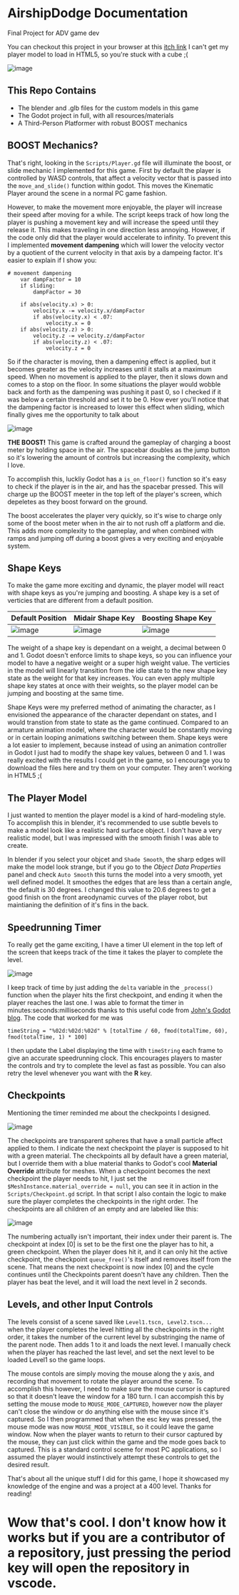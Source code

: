 # AirshipDodge Documentation
Final Project for ADV game dev

You can checkout this project in your browser at this [itch link](https://legoguy32109.itch.io/airship-dodge) I can't get my player model to load in HTML5, so you're stuck with a cube ;(

![image](https://user-images.githubusercontent.com/37216503/165421563-f633f2ee-de64-4123-bf41-fc2b5a7549b1.png)

## This Repo Contains
* The blender and .glb files for the custom models in this game
* The Godot project in full, with all resources/materials 
* A Third-Person Platformer with robust BOOST mechanics

## BOOST Mechanics?
That's right, looking in the `Scripts/Player.gd` file will illuminate the boost, or slide mechanic I implemented for this game. First by default the player is controlled by WASD controls, that affect a velocity vector that is passed into the `move_and_slide()` function within godot. This moves the Kinematic Player around the scene in a normal PC game fashion. 

However, to make the movement more enjoyable, the player will increase their speed after moving for a while. The script keeps track of how long the player is pushing a movement key and will increase the speed until they release it. This makes traveling in one direction less annoying. However, if the code only did that the player would accelerate to infinity. To prevent this I implemented **movement dampening** which will lower the velocity vector by a quotient of the current velocity in that axis by a dampeing factor. It's easier to explain if I show you:
```
# movement dampening
	var dampFactor = 10
	if sliding:
		dampFactor = 30
	
	if abs(velocity.x) > 0:
		velocity.x -= velocity.x/dampFactor
		if abs(velocity.x) < .07:
			velocity.x = 0
	if abs(velocity.z) > 0:
		velocity.z -= velocity.z/dampFactor
		if abs(velocity.z) < .07:
			velocity.z = 0
```
So if the character is moving, then a dampening effect is applied, but it becomes greater as the velocity increases until it stalls at a maximum speed. When no movement is applied to the player, then it slows down and comes to a stop on the floor. In some situations the player would wobble back and forth as the dampening was pushing it past 0, so I checked if it was below a certain threshold and set it to be 0. How ever you'll notice that the dampening factor is increased to lower this effect when sliding, which finally gives me the opportunity to talk about

![image](https://user-images.githubusercontent.com/37216503/165420719-c9b08f6c-cf96-4c86-9151-631f9181f27e.png)

**THE BOOST!**
This game is crafted around the gameplay of charging a boost meter by holding space in the air. The spacebar doubles as the jump button so it's lowering the amount of controls but increasing the complexity, which I love.

To accomplish this, luckliy Godot has a `is_on_floor()` function so it's easy to check if the player is in the air, and has the spacebar pressed. This will charge up the BOOST meeter in the top left of the player's screen, which depeletes as they boost forward on the ground.

The boost accelerates the player very quickly, so it's wise to charge only some of the boost meter when in the air to not rush off a platform and die. This adds more complexity to the gameplay, and when combined with ramps and jumping off during a boost gives a very exciting and enjoyable system.

## Shape Keys
To make the game more exciting and dynamic, the player model will react with shape keys as you're jumping and boosting. A shape key is a set of verticies that are different from a default position. 

| Default Position | Midair Shape Key | Boosting Shape Key |
|------------------|------------------|--------------------|
|![image](https://user-images.githubusercontent.com/37216503/165426243-2d3da5fa-80bf-4511-82a7-94a6106228f1.png)|![image](https://user-images.githubusercontent.com/37216503/165426261-5122f45f-c33e-4c12-9429-cdf8b6f9da4b.png)|![image](https://user-images.githubusercontent.com/37216503/165426287-c2e2f46b-64c3-4d1b-8dcc-46b48c827020.png)|

The weight of a shape key is dependant on a weight, a decimal between 0 and 1. Godot doesn't enforce limits to shape keys, so you can influence your model to have a negative weight or a super high weight value. The verticies in the model will linearly transition from the idle state to the new shape key state as the weight for that key increases. You can even apply multiple shape key states at once with their weights, so the player model can be jumping and boosting at the same time.

Shape Keys were my preferred method of animating the character, as I envisioned the appearance of the character dependant on states, and I would transtion from state to state as the game continued. Compared to an armature animation model, where the character would be constantly moving or in certain looping animations switching between them. Shape keys were a lot easier to implement, because instead of using an animation controller in Godot I just had to modify the shape key values, between 0 and 1. I was really excited with the results I could get in the game, so I encourage you to download the files here and try them on your computer. They aren't working in HTML5 ;(

## The Player Model
I just wanted to mention the player model is a kind of hard-modeling style. To accomplish this in blender, it's recommended to use subtle bevels to make a model look like a realistic hard surface object. I don't have a very realistic model, but I was impressed with the smooth finish I was able to create. 

In blender if you select your objcet and `Shade Smooth`, the sharp edges will make the model look strange, but if you go to the *Object Data Properties* panel and check `Auto Smooth` this turns the model into a very smooth, yet well defined model. It smoothes the edges that are less than a certain angle, the default is 30 degrees. I changed this value to 20.6 degrees to get a good finish on the front areodynamic curves of the player robot, but maintianing the definition of it's fins in the back.

## Speedrunning Timer
To really get the game exciting, I have a timer UI element in the top left of the screen that keeps track of the time it takes the player to complete the level. 

![image](https://user-images.githubusercontent.com/37216503/165428643-a7e59ce2-a252-48c4-9ef7-4d34dbd17bf3.png)

I keep track of time by just adding the `delta` variable in the `_process()` function when the player hits the first checkpoint, and ending it when the player reaches the last one. I was able to format the timer in minutes:seconds:milliseconds thanks to this useful code from [John's Godot blog](https://gamedevbeginner.com/how-to-make-a-timer-in-godot-count-up-down-in-minutes-seconds/#stopwatch). The code that worked for me was 

`timeString = "%02d:%02d:%02d" % [totalTime / 60, fmod(totalTime, 60), fmod(totalTime, 1) * 100]`

I then update the Label displaying the time with `timeString` each frame to give an accurate speedrunning clock. This encourages players to master the controls and try to complete the level as fast as possible. You can also retry the level whenever you want with the **R** key.

## Checkpoints
Mentioning the timer reminded me about the checkpoints I designed. 

![image](https://user-images.githubusercontent.com/37216503/165429340-987351fd-2114-4009-96be-29d1f4b51179.png)

The checkpoints are transparent spheres that have a small particle affect applied to them. I indicate the next checkpoint the player is supposed to hit with a green material. The checkpoints all by default have a green material, but I override them with a blue material thanks to Godot's cool **Material Override** attribute for meshes. When a checkpoint becomes the next checkpoint the player needs to hit, I just set the `$MeshInstance.material_override = null`, you can see it in action in the `Scripts/Checkpoint.gd` script. In that script I also contain the logic to make sure the player completes the checkpoints in the right order. The checkpoints are all children of an empty and are labeled like this:

![image](https://user-images.githubusercontent.com/37216503/165429796-481ccf6e-1936-4777-bcd6-db87f4de6c18.png)

The numbering actually isn't important, their index under their parent is. The checkpoint at index [0] is set to be the first one the player has to hit, a green checkpoint. When the player does hit it, and it can only hit the active checkpoint, the checkpoint `queue_free()`'s itself and removes itself from the scene. That means the next checkpoint is now index [0] and the cycle continues until the Checkpoints parent doesn't have any children. Then the player has beat the level, and it will load the next level in 2 seconds.

## Levels, and other Input Controls
The levels consist of a scene saved like `Level1.tscn, Level2.tscn... ` when the player completes the level hitting all the checkpoints in the right order, it takes the number of the current level by substringing the name of the parent node. Then adds 1 to it and loads the next level. I manually check when the player has reached the last level, and set the next level to be loaded Level1 so the game loops.

The mouse contols are simply moving the mouse along the y axis, and recording that movement to rotate the player around the scene. To accomplish this however, I need to make sure the mouse cursor is captured so that it doesn't leave the window for a 180 turn. I can accompish this by setting the mouse mode to `MOUSE_MODE_CAPTURED`, however now the player can't close the window or do anything else with the mouse since it's captured. So I then programmed that when the esc key was pressed, the mouse mode was now `MOUSE_MODE_VISIBLE`, so it could leave the game window. Now when the player wants to return to their cursor captured by the mouse, they can just click within the game and the mode goes back to captured. This is a standard control sceme for most PC applications, so I assumed the player would instinctively attempt these controls to get the desired result.

That's about all the unique stuff I did for this game, I hope it showcased my knowledge of the engine and was a project at a 400 level. Thanks for reading!

# Wow that's cool. I don't know how it works but if you are a contributor of a repository, just pressing the period key will open the repository in vscode.